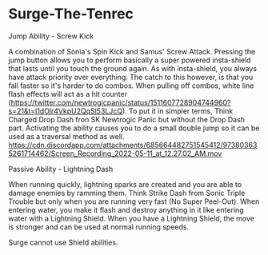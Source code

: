 # Surge-The-Tenrec

Jump Ability - Screw Kick

A combination of Sonia's Spin Kick and Samus' Screw Attack.
Pressing the jump button allows you to perform basically a super powered insta-shield that lasts until you touch the ground again. As with insta-shield, you always have attack priority over everything. The catch to this however, is that you fall faster so it's harder to do combos. When pulling off combos, white line flash effects will act as a hit counter (https://twitter.com/newtrogicpanic/status/1511607728904744960?s=21&t=l1dOlr4VkpU2QqSl53LJcQ). To put it in simpler terms, Think Charged Drop Dash fron SK Newtrogic Panic but without the Drop Dash part. Activating the ability causes you to do a small double jump so it can be used as a traversal method as well.
https://cdn.discordapp.com/attachments/685664482751545412/973803635261714462/Screen_Recording_2022-05-11_at_12.27.02_AM.mov

Passive Ability - Lightning Dash

When running quickly, lightning sparks are created and you are able to damage enemies by ramming them. Think Strike Dash from Sonic Triple Trouble but only when you are running very fast (No Super Peel-Out). When entering water, you make it flash and destroy anything in it like entering water with a Lightning Shield. When you have a Lightning Shield, the move is stronger and can be used at normal running speeds.

Surge cannot use Shield abilities.
